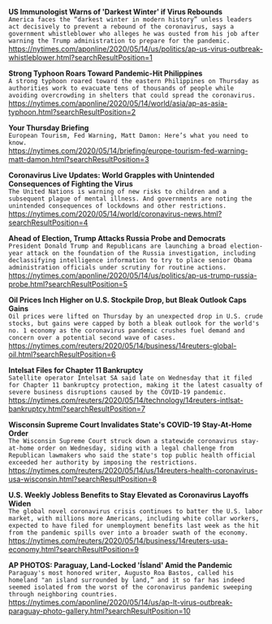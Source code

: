 **US Immunologist Warns of 'Darkest Winter' if Virus Rebounds**\
`America faces the “darkest winter in modern history” unless leaders act decisively to prevent a rebound of the coronavirus, says a government whistleblower who alleges he was ousted from his job after warning the Trump administration to prepare for the pandemic.`\
https://nytimes.com/aponline/2020/05/14/us/politics/ap-us-virus-outbreak-whistleblower.html?searchResultPosition=1

**Strong Typhoon Roars Toward Pandemic-Hit Philippines**\
`A strong typhoon roared toward the eastern Philippines on Thursday as authorities work to evacuate tens of thousands of people while avoiding overcrowding in shelters that could spread the coronavirus.`\
https://nytimes.com/aponline/2020/05/14/world/asia/ap-as-asia-typhoon.html?searchResultPosition=2

**Your Thursday Briefing**\
`European Tourism, Fed Warning, Matt Damon: Here’s what you need to know.`\
https://nytimes.com/2020/05/14/briefing/europe-tourism-fed-warning-matt-damon.html?searchResultPosition=3

**Coronavirus Live Updates: World Grapples with Unintended Consequences of Fighting the Virus**\
`The United Nations is warning of new risks to children and a subsequent plague of mental illness. And governments are noting the unintended consequences of lockdowns and other restrictions.`\
https://nytimes.com/2020/05/14/world/coronavirus-news.html?searchResultPosition=4

**Ahead of Election, Trump Attacks Russia Probe and Democrats**\
`President Donald Trump and Republicans are launching a broad election-year attack on the foundation of the Russia investigation, including declassifying intelligence information to try to place senior Obama administration officials under scrutiny for routine actions.`\
https://nytimes.com/aponline/2020/05/14/us/politics/ap-us-trump-russia-probe.html?searchResultPosition=5

**Oil Prices Inch Higher on U.S. Stockpile Drop, but Bleak Outlook Caps Gains**\
`Oil prices were lifted on Thursday by an unexpected drop in U.S. crude stocks, but gains were capped by both a bleak outlook for the world's no. 1 economy as the coronavirus pandemic crushes fuel demand and concern over a potential second wave of cases.`\
https://nytimes.com/reuters/2020/05/14/business/14reuters-global-oil.html?searchResultPosition=6

**Intelsat Files for Chapter 11 Bankruptcy**\
`Satellite operator Intelsat SA said late on Wednesday that it filed for Chapter 11 bankruptcy protection, making it the latest casualty of severe business disruptions caused by the COVID-19 pandemic. `\
https://nytimes.com/reuters/2020/05/14/technology/14reuters-intlsat-bankruptcy.html?searchResultPosition=7

**Wisconsin Supreme Court Invalidates State's COVID-19 Stay-At-Home Order**\
`The Wisconsin Supreme Court struck down a statewide coronavirus stay-at-home order on Wednesday, siding with a legal challenge from Republican lawmakers who said the state's top public health official exceeded her authority by imposing the restrictions.`\
https://nytimes.com/reuters/2020/05/14/us/14reuters-health-coronavirus-usa-wisconsin.html?searchResultPosition=8

**U.S. Weekly Jobless Benefits to Stay Elevated as Coronavirus Layoffs Widen**\
`The global novel coronavirus crisis continues to batter the U.S. labor market, with millions more Americans, including white collar workers, expected to have filed for unemployment benefits last week as the hit from the pandemic spills over into a broader swath of the economy.`\
https://nytimes.com/reuters/2020/05/14/business/14reuters-usa-economy.html?searchResultPosition=9

**AP PHOTOS: Paraguay, Land-Locked 'Ísland' Amid the Pandemic**\
`Paraguay's most honored writer, Augusto Roa Bastos, called his homeland "an island surrounded by land,” and it so far has indeed seemed isolated from the worst of the coronavirus pandemic sweeping through neighboring countries.`\
https://nytimes.com/aponline/2020/05/14/us/ap-lt-virus-outbreak-paraguay-photo-gallery.html?searchResultPosition=10

